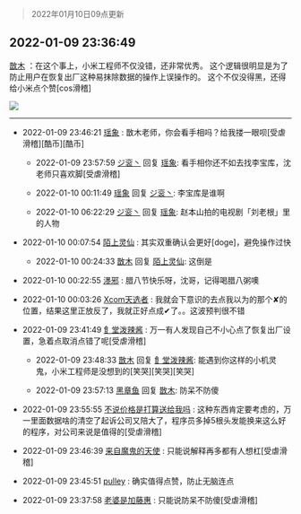 > 2022年01月10日09点更新
<link rel="stylesheet" href="https://cdn.jsdelivr.net/gh/taotie6/sampleJSON@main/css/photo_show.css">
<meta name="referrer" content="no-referrer" />


 ## 2022-01-09 23:36:49 

 [㪚木](https://www.coolapk.com/feed/32713477?shareKey=MDI1ODFkNTZjMzIxNjFkYjA2MDc~) ：在这个事上，小米工程师不仅没错，还非常优秀。
这个逻辑很明显是为了防止用户在恢复出厂这种易抹除数据的操作上误操作的。
这个不仅没得黑，还得给小米点个赞[cos滑稽] 

<div class="album">
<img class="img-item" src="https://image.coolapk.com/feed/2019/0515/09/1081091_3748_1897@180x122.gif" />
</div>

 ------- 

- 2022-01-09 23:46:21 [瑶象](uid=11467223) : 㪚木老师，你会看手相吗？给我搂一眼呗[受虐滑稽][酷币][酷币] 

    - 2022-01-09 23:57:59 [ジ衮丶](uid=494451) 回复 [瑶象](uid=11467223): 看手相你还不如去找李宝库，沈老师只喜欢脚[受虐滑稽] 

    - 2022-01-10 00:11:49 [瑶象](uid=11467223) 回复 [ジ衮丶](uid=494451): 李宝库是谁啊 

    - 2022-01-10 06:22:29 [ジ衮丶](uid=494451) 回复 [瑶象](uid=11467223): 赵本山拍的电视剧「刘老根」里的人物 

- 2022-01-10 00:07:54 [陌上灵仙](uid=3187911) : 其实双重确认会更好[doge]，避免操作过快 

    - 2022-01-10 00:24:33 [㪚木](uid=1081091) 回复 [陌上灵仙](uid=3187911): 这倒是 

- 2022-01-10 00:22:55 [濹邪](uid=1210426) : 腊八节快乐呀，沈哥，记得喝腊八粥噢 

- 2022-01-10 00:03:26 [Xcom天选者](uid=3418419) : 我就会下意识的去点我以为的那个✘的位置，结果这里正放反了，我就正好点成✔了。。这波预判很不错 

- 2022-01-09 23:41:49 [飠堂泼辣酱](uid=3592766) : 万一有人发现自己不小心点了恢复出厂设置，急着点取消点错了呢[受虐滑稽] 

    - 2022-01-09 23:48:33 [㪚木](uid=1081091) 回复 [飠堂泼辣酱](uid=3592766): 能遇到你这样的小机灵鬼，小米工程师是没想到的[笑哭][笑哭][笑哭] 

    - 2022-01-09 23:57:13 [黑章鱼](uid=1544882) 回复 [㪚木](uid=1081091): 防呆不防傻 

- 2022-01-09 23:55:55 [不说价格是打算送给我吗](uid=3415876) : 这种东西肯定要考虑的，万一里面数据啥的清空了起诉公司又陪大了，程序员多掉5根头发能换来这么好的程序，对公司来说是值得的[受虐滑稽] 

- 2022-01-09 23:46:39 [来自魔鬼的天使](uid=2987716) : 只能说解释再多都有人想杠[受虐滑稽] 

- 2022-01-09 23:45:51 [pulley](uid=391132) : 确实值得点赞，防止无脑连点 

- 2022-01-09 23:37:58 [老婆是加藤惠](uid=2224538) : 只能说防呆不防傻[受虐滑稽] 

